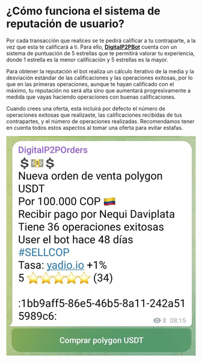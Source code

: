 # ¿Cómo funciona el sistema de reputación de usuario?

Por cada transacción que realices se te pedirá calificar a tu contraparte, a la vez que esta te calificará a ti. Para ello, [**DigitalP2PBot**](https://t.me/DigitalP2PBot) cuenta con un sistema de puntuación de 5 estrellas que te permitirá valorar tu experiencia, donde 1 estrella es la menor calificación y 5 estrellas es la mayor. 

Para obtener la reputación el bot realiza un cálculo iterativo de la media y la desviación estándar de las calificaciones y las operaciones exitosas, por lo que en las primeras operaciones, aunque te hayan calificado con el máximo, tu reputación no será alta sino que aumentará progresivamente a medida que vayas haciendo operaciones con buenas calificaciones. 


Cuando crees una oferta, esta incluirá por defecto el número de operaciones exitosas que realizaste, las calificaciones recibidas de tus contrapartes, y el número de operaciones realizadas. Recomendamos tener en cuenta todos estos aspectos al tomar una oferta para evitar estafas.

![Reputation System](./assets/images/reputation-system.jpg)
